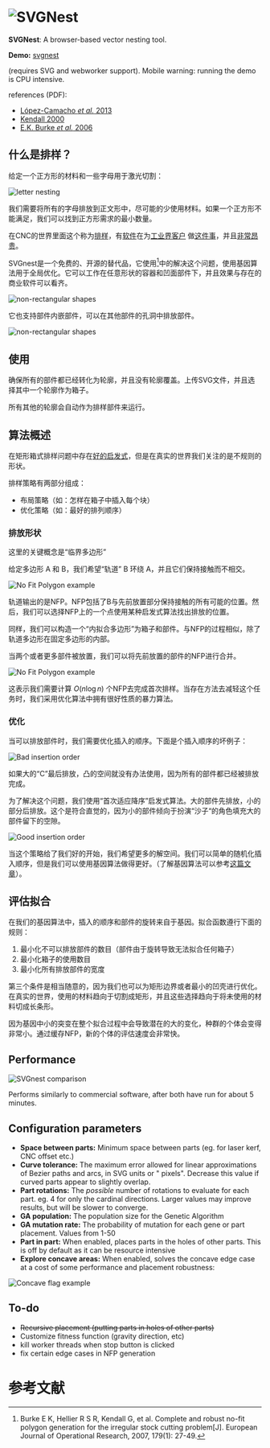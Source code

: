 # ![SVGNest](http://svgnest.com/github/logo2.png)

**SVGNest**: A browser-based vector nesting tool.

**Demo:** [svgnest](http://svgnest.com)

(requires SVG and webworker support). Mobile warning: running the demo is CPU intensive.

references (PDF):

- [López-Camacho *et al.* 2013](http://www.cs.stir.ac.uk/~goc/papers/EffectiveHueristic2DAOR2013.pdf)
- [Kendall 2000](http://www.graham-kendall.com/papers/k2001.pdf)
- [E.K. Burke *et al.* 2006](http://citeseerx.ist.psu.edu/viewdoc/download?doi=10.1.1.440.379&rep=rep1&type=pdf)

## 什么是排样？

给定一个正方形的材料和一些字母用于激光切割：

![letter nesting](http://svgnest.com/github/letters.png)

我们需要将所有的字母排放到正文形中，尽可能的少使用材料。如果一个正方形不能满足，我们可以找到正方形需求的最小数量。

在CNC的世界里面这个称为[排样](http://sigmanest.com/)，有[软件](http://www.mynesting.com/)在为[工业界客户](http://www.hypertherm.com/en/Products/Automated_cutting/Nesting_software/)
做[这件事](http://www.autodesk.com/products/trunest/overview)，并且[非常昂贵](http://www.nestfab.com/pricing/)。

SVGnest是一个免费的、开源的替代品，它使用[^Burke,2006]中的解决这个问题，使用基因算法用于全局优化。它可以工作在任意形状的容器和凹面部件下，并且效果与存在的商业软件可以看齐。

![non-rectangular shapes](http://svgnest.com/github/shapes.png)

它也支持部件内嵌部件，可以在其他部件的孔洞中排放部件。

![non-rectangular shapes](http://svgnest.com/github/recursion.png)

## 使用

确保所有的部件都已经转化为轮廓，并且没有轮廓覆盖。上传SVG文件，并且选择其中一个轮廓作为箱子。

所有其他的轮廓会自动作为排样部件来运行。

## 算法概述

在矩形箱式排样问题中存在[好的启发式](http://cgi.csc.liv.ac.uk/~epa/surveyhtml.html)，但是在真实的世界我们关注的是不规则的形状。

排样策略有两部分组成：

- 布局策略（如：怎样在箱子中插入每个块）
- 优化策略（如：最好的排列顺序）

### 排放形状

这里的关键概念是“临界多边形”

给定多边形 A 和 B，我们希望“轨道” B 环绕 A，并且它们保持接触而不相交。

![No Fit Polygon example](http://svgnest.com/github/nfp.png)

轨道输出的是NFP。NFP包括了B与先前放置部分保持接触的所有可能的位置。然后，我们可以选择NFP上的一个点使用某种启发式算法找出排放的位置。

同样，我们可以构造一个“内拟合多边形”为箱子和部件。与NFP的过程相似，除了轨道多边形在固定多边形的内部。

当两个或者更多部件被放置，我们可以将先前放置的部件的NFP进行合并。

![No Fit Polygon example](http://svgnest.com/github/nfp2.png)

这表示我们需要计算 $O(n\log n)$ 个NFP去完成首次排样。当存在方法去减轻这个任务时，我们采用优化算法中拥有很好性质的暴力算法。

### 优化

当可以排放部件时，我们需要优化插入的顺序。下面是个插入顺序的坏例子：

![Bad insertion order](http://svgnest.com/github/badnest.png)

如果大的“C”最后排放，凸的空间就没有办法使用，因为所有的部件都已经被排放完成。

为了解决这个问题，我们使用“首次适应降序”启发式算法。大的部件先排放，小的部分后排放。这个是符合直觉的，因为小的部件倾向于扮演“沙子“的角色填充大的部件留下的空隙。

![Good insertion order](http://svgnest.com/github/goodnest.png)

当这个策略给了我们好的开始，我们希望更多的解空间。我们可以简单的随机化插入顺序，但是我们可以使用基因算法做得更好。（了解基因算法可以参考[这篇文章](http://www.ai-junkie.com/ga/intro/gat1.html)）。

## 评估拟合

在我们的基因算法中，插入的顺序和部件的旋转来自于基因。拟合函数遵行下面的规则：

1. 最小化不可以排放部件的数目（部件由于旋转导致无法拟合任何箱子）
2. 最小化箱子的使用数目
3. 最小化所有排放部件的宽度

第三个条件是相当随意的，因为我们也可以为矩形边界或者最小的凹壳进行优化。在真实的世界，使用的材料趋向于切割成矩形，并且这些选择趋向于将未使用的材料切成长条形。

因为基因中小的突变在整个拟合过程中会导致潜在的大的变化，种群的个体会变得非常小。通过缓存NFP，新的个体的评估速度会非常快。

## Performance

![SVGnest comparison](http://svgnest.com/github/comparison1.png)

Performs similarly to commercial software, after both have run for about 5 minutes.

## Configuration parameters

- **Space between parts:** Minimum space between parts (eg. for laser kerf, CNC offset etc.)
- **Curve tolerance:** The maximum error allowed for linear approximations of Bezier paths and arcs, in SVG units or "
  pixels". Decrease this value if curved parts appear to slightly overlap.
- **Part rotations:** The *possible* number of rotations to evaluate for each part. eg. 4 for only the cardinal
  directions. Larger values may improve results, but will be slower to converge.
- **GA population:** The population size for the Genetic Algorithm
- **GA mutation rate:** The probability of mutation for each gene or part placement. Values from 1-50
- **Part in part:** When enabled, places parts in the holes of other parts. This is off by default as it can be resource
  intensive
- **Explore concave areas:** When enabled, solves the concave edge case at a cost of some performance and placement
  robustness:

![Concave flag example](http://svgnest.com/github/concave.png)

## To-do

- ~~Recursive placement (putting parts in holes of other parts)~~
- Customize fitness function (gravity direction, etc)
- kill worker threads when stop button is clicked
- fix certain edge cases in NFP generation

# 参考文献

[^Burke,2006]:Burke E K, Hellier R S R, Kendall G, et al. Complete and robust no-fit polygon generation for the
irregular stock cutting problem[J]. European Journal of Operational Research, 2007, 179(1): 27-49.
